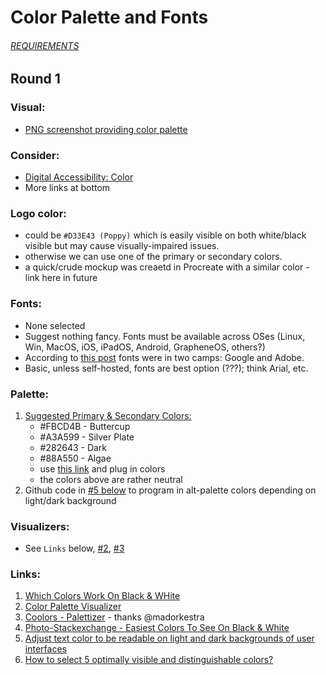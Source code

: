 # Color Palette and Fonts
###### [REQUIREMENTS](https://github.com/DRep-Collective/Landing/blob/main/docs/fonts-colors/requirements.md)

## Round 1

### Visual:
- [PNG screenshot providing color palette](https://github.com/DRep-Collective/Landing/blob/main/docs/fonts-colors/round-1-palette-collective.png)

### Consider:
- [Digital Accessibility: Color](https://dap.berkeley.edu/learn/accessibility-basics/color)
- More links at bottom

### Logo color:
- could be `#D33E43 (Poppy)` which is easily visible on both white/black visible but may cause visually-impaired issues.
- otherwise we can use one of the primary or secondary colors.
- a quick/crude mockup was creaetd in Procreate with a similar color - link here in future

### **__Fonts:__**
- None selected
- Suggest nothing fancy. Fonts must be available across OSes (Linux, Win, MacOS, iOS, iPadOS, Android, GrapheneOS, others?)
- According to [this post](https://almanac.httparchive.org/en/2024/fonts#hosting-and-services) fonts were in two camps: Google and Adobe.
- Basic, unless self-hosted, fonts are best option (???); think Arial, etc.

### **__Palette:__**
1. [Suggested Primary & Secondary Colors:]( https://github.com/st8tikratio/Uselessness/blob/main/papers/screens/palette-1-collective.png) 
    - #FBCD4B - Buttercup
    - #A3A599 - Silver Plate
    - #282643 - Dark
    - #88A550 - Algae
    - use [this link](https://reallybigshoe.co.uk/visualiser/index.html) and plug in colors
    - the colors above are rather neutral
2. Github code in [#5 below](https://mixable.blog/adjust-text-color-to-be-readable-on-light-and-dark-backgrounds-of-user-interfaces/) to program in alt-palette colors depending on light/dark background

### **__Visualizers:__**
- See `Links` below, [#2](https://reallybigshoe.co.uk/visualiser/index.html), [#3](https://coolors.co/577590-f3ca40-f2a541-f08a4b-d78a76)

### **__Links:__**
1. [Which Colors Work On Black & WHite](https://dev.to/finnhvman/which-colors-look-good-on-black-and-white-2pe6)
2. [Color Palette Visualizer](https://reallybigshoe.co.uk/visualiser/index.html)
3. [Coolors - Palettizer](https://coolors.co/577590-f3ca40-f2a541-f08a4b-d78a76) - thanks @madorkestra 
4. [Photo-Stackexchange - Easiest Colors To See On Black & White](https://photo.stackexchange.com/questions/59182/what-is-the-easiest-color-to-see-on-black-and-white)
5. [Adjust text color to be readable on light and dark backgrounds of user interfaces](https://mixable.blog/adjust-text-color-to-be-readable-on-light-and-dark-backgrounds-of-user-interfaces/)
6. [How to select 5 optimally visible and distinguishable colors?](https://graphicdesign.stackexchange.com/questions/38267/how-to-select-5-optimally-visible-and-distinguishable-colors)
